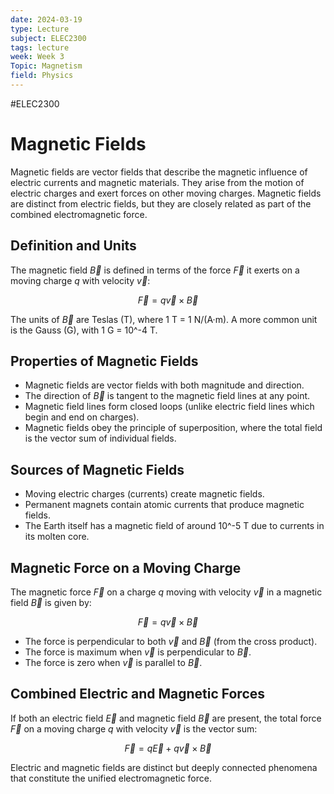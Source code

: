 ```yaml
---
date: 2024-03-19
type: Lecture
subject: ELEC2300
tags: lecture
week: Week 3
Topic: Magnetism
field: Physics
---
```


#ELEC2300

# Magnetic Fields

Magnetic fields are vector fields that describe the magnetic influence of electric currents and magnetic materials. They arise from the motion of electric charges and exert forces on other moving charges. Magnetic fields are distinct from electric fields, but they are closely related as part of the combined electromagnetic force.

## Definition and Units

The magnetic field $\vec{B}$ is defined in terms of the force $\vec{F}$ it exerts on a moving charge $q$ with velocity $\vec{v}$:

$$\vec{F} = q\vec{v} \times \vec{B}$$

The units of $\vec{B}$ are Teslas (T), where 1 T = 1 N/(A·m). A more common unit is the Gauss (G), with 1 G = 10^-4 T.

## Properties of Magnetic Fields

- Magnetic fields are vector fields with both magnitude and direction.
- The direction of $\vec{B}$ is tangent to the magnetic field lines at any point.
- Magnetic field lines form closed loops (unlike electric field lines which begin and end on charges).
- Magnetic fields obey the principle of superposition, where the total field is the vector sum of individual fields.

## Sources of Magnetic Fields

- Moving electric charges (currents) create magnetic fields.
- Permanent magnets contain atomic currents that produce magnetic fields.
- The Earth itself has a magnetic field of around 10^-5 T due to currents in its molten core.

## Magnetic Force on a Moving Charge

The magnetic force $\vec{F}$ on a charge $q$ moving with velocity $\vec{v}$ in a magnetic field $\vec{B}$ is given by:

$$\vec{F} = q\vec{v} \times \vec{B}$$

- The force is perpendicular to both $\vec{v}$ and $\vec{B}$ (from the cross product).
- The force is maximum when $\vec{v}$ is perpendicular to $\vec{B}$.
- The force is zero when $\vec{v}$ is parallel to $\vec{B}$.

## Combined Electric and Magnetic Forces

If both an electric field $\vec{E}$ and magnetic field $\vec{B}$ are present, the total force $\vec{F}$ on a moving charge $q$ with velocity $\vec{v}$ is the vector sum:

$$\vec{F} = q\vec{E} + q\vec{v} \times \vec{B}$$

Electric and magnetic fields are distinct but deeply connected phenomena that constitute the unified electromagnetic force.